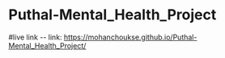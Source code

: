 ﻿# Puthal-Mental_Health_Project

#live link
 -- link: https://mohanchoukse.github.io/Puthal-Mental_Health_Project/
